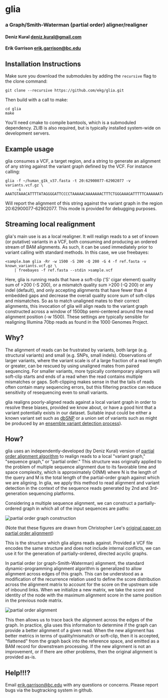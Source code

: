 glia
========
### a Graph/Smith-Waterman (partial order) aligner/realigner

#### Deniz Kural <deniz.kural@gmail.com>
#### Erik Garrison <erik.garrison@bc.edu>

Installation Instructions
----------

Make sure you download the submodules by adding the `recursive` flag to the clone command:

    git clone --recursive https://github.com/ekg/glia.git

Then build with a call to make:

    cd glia
    make

You'll need cmake to compile bamtools, which is a submoduled dependency.  ZLIB is also required, but is typically installed system-wide on development servers.

Example usage
--------

glia consumes a VCF, a target region, and a string to generate an alignment of any string against the variant graph defined by the VCF.  For instance calling:

    glia -f ~/human_g1k_v37.fasta -t 20:62900077-62902077 -v variants.vcf.gz \
         -s AAATGTAAACATTTTATAGGGGATTCCCCTAAAAACAAAAAAACTTTCTGGGAAAGATTTTTCAAAAAATAAAA

Will report the alignment of this string against the variant graph in the region 20:62900077-62902077.  This mode is provided for debugging purposes.

Streaming local realignment
--------

glia's main use is as a local realigner.  It will realign reads to a set of known (or putative) variants in a VCF, both consuming and producing an ordered stream of BAM alignments.  As such, it can be used immediately prior to variant calling with standard methods.  In this case, we use freebayes:

    <sample.bam glia -Rr -w 1500 -S 200 -Q 200 -G 4 -f ref.fasta -v known_variants.vcf.gz \
        | freebayes -f ref.fasta --stdin >sample.vcf

Here, glia is running reads that have a soft-clip ('S' cigar element) quality sum of >200 (-S 200), or a mismatch quality sum >200 (-Q 200) or any indel (default), and only accepting alignments that have fewer than 4 embedded gaps and decrease the overall quality score sum of soft-clips and mismatches.  So as to match unaligned mates to their correct alignments, this invocation of glia will align reads to the variant graph constructed across a window of 1500bp semi-centered around the read alignment position (-w 1500).  These settings are typically sensible for realigning Illumina 70bp reads as found in the 1000 Genomes Project.

Why?
--------

The alignment of reads can be frustrated by variants, both large (e.g. structural variants) and small (e.g. SNPs, small indels).  Observations of larger variants, where the variant scale is of a large fraction of a read length or greater, can be rescued by using unaligned mates from paired sequencing.  For smaller variants, more typically contemporary aligners will soft-clip starts and ends of a read when the read contains multiple mismatches or gaps.  Soft-clipping makes sense in that the tails of reads often contain many sequencing errors, but this filtering practice can reduce sensitivity of resequencing even to small variants.

glia realigns poorly-aligned reads against a local variant graph in order to resolve these biases, provided we know about, or have a good hint that a variant potentially exists in our dataset.  Suitable input could be either a known variant set such as [dbSNP](https://www.ncbi.nlm.nih.gov/projects/SNP/) or a union set of variants such as might be produced by an [ensemble variant detection process](https://github.com/ekg/1000G-integration)).

How?
--------

glia uses an independently-developed (by Deniz Kural) version of [partial order alignment algorithm](http://bioinformatics.oxfordjournals.org/content/18/3/452.short) to realign reads to a local "variant graph," "sequence graph," or "partial order."  This structure was originally applied to the problem of multiple sequence alignment due to its favorable time and space complexity, which is approximately O(NM) where N is the length of the query and M is the total length of the partial-order graph against which we are aligning.  In glia, we apply this method to read alignment and variant detection in the context of the sequence reads generated by 2nd and 3rd-generation sequencing platforms.

Considering a multiple sequence alignment, we can construct a partially-ordered graph in which all of the input sequences are paths:

<img src="http://i.imgur.com/kZk6UJo.png" alt="partial order graph construction">

(Note that these figures are drawn from Christopher Lee's [original paper on partial order alignment](http://bioinformatics.oxfordjournals.org/content/18/3/452.short))

This is the structure which glia aligns reads against.  Provided a VCF file encodes the same structure and does not include internal conflicts, we can use it for the generation of partially-ordered, directed acyclic graphs.

In partial order (or graph-Smith-Waterman) alignment, the standard dynamic-programming alignment algorithm is generalized to allow alignment across edges of this graph.  This can be understood as a modification of the recurrence relation used to define the score distribution across the alignment matrix to account for the score on the upstream side of inbound links.  When we initialize a new matrix, we take the score and identity of the node with the maximum alignment score in the same position in the previous node matrix.

<img src="http://i.imgur.com/uZXH9MW.png" alt="partial order alignment">

This then allows us to trace back the alignment across the edges of the graph.  In practice, glia uses this information to determine if the graph can provide a better alignment of a given read.  When the new alignment has better metrics in terms of quality/mismatch or soft-clip, then it is accepted, "flattened" from the graph back into the reference space, and emitted as a BAM record for downstream processing.  If the new alignment is not an improvement, or if there are other problems, then the original alignment is provided as-is.

Help!!!?
--------

Email <erik.garrison@bc.edu> with any questions or concerns.  Please report bugs via the bugtracking system in github.
